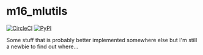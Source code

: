 # m16_mlutils

[![CircleCI](https://circleci.com/gh/messier16/m16_mlutils.svg?style=svg)](https://circleci.com/gh/messier16/m16_mlutils) [![PyPI](https://img.shields.io/pypi/v/m16-mlutils.svg)](https://pypi.org/project/m16-mlutils/)

Some stuff that is probably better implemented somewhere else but I'm still a newbie to find out where...  
